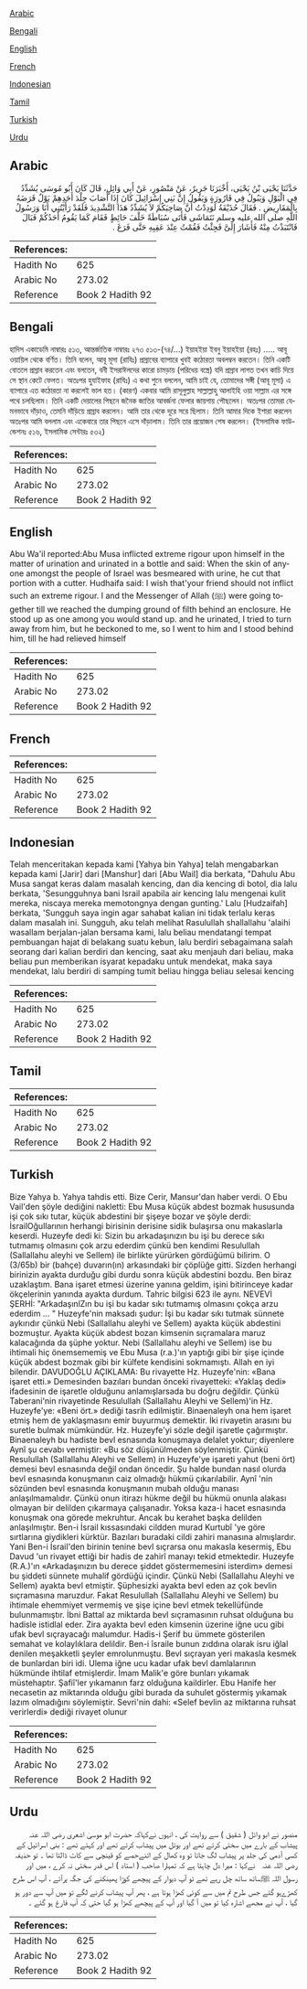 [Arabic](#arabic)

[Bengali](#bengali)

[English](#english)

[French](#french)

[Indonesian](#indonesian)

[Tamil](#tamil)

[Turkish](#turkish)

[Urdu](#urdu)

## Arabic


<div dir="rtl" lang="ar" style={{fontSize:'larger',backgroundColor:'#f8f9fa',padding:20}}>
حَدَّثَنَا يَحْيَى بْنُ يَحْيَى، أَخْبَرَنَا جَرِيرٌ، عَنْ مَنْصُورٍ، عَنْ أَبِي وَائِلٍ، قَالَ كَانَ أَبُو مُوسَى يُشَدِّدُ فِي الْبَوْلِ وَيَبُولُ فِي قَارُورَةٍ وَيَقُولُ إِنَّ بَنِي إِسْرَائِيلَ كَانَ إِذَا أَصَابَ جِلْدَ أَحَدِهِمْ بَوْلٌ قَرَضَهُ بِالْمَقَارِيضِ ‏.‏ فَقَالَ حُذَيْفَةُ لَوَدِدْتُ أَنَّ صَاحِبَكُمْ لاَ يُشَدِّدُ هَذَا التَّشْدِيدَ فَلَقَدْ رَأَيْتُنِي أَنَا وَرَسُولُ اللَّهِ صلى الله عليه وسلم نَتَمَاشَى فَأَتَى سُبَاطَةً خَلْفَ حَائِطٍ فَقَامَ كَمَا يَقُومُ أَحَدُكُمْ فَبَالَ فَانْتَبَذْتُ مِنْهُ فَأَشَارَ إِلَىَّ فَجِئْتُ فَقُمْتُ عِنْدَ عَقِبِهِ حَتَّى فَرَغَ ‏.‏
</div>
<div style={{backgroundColor:'#f8f9fa',padding:20, marginBottom: 10}}><table> <thead> <tr> <th>References:</th> <th></th> </tr> </thead> <tbody><tr><td>Hadith No</td><td>625</td></tr><tr><td>Arabic No</td><td>273.02</td></tr><tr><td>Reference</td><td>Book 2 Hadith 92</td></tr></tbody></table></div>

## Bengali


<div dir="ltr" lang="bn" style={{fontSize:'larger',backgroundColor:'#f8f9fa',padding:20}}>
হাদিস একাডেমি নাম্বারঃ ৫১৩, আন্তর্জাতিক নাম্বারঃ ২৭৩ ৫১৩-(৭৪/...) ইয়াহইয়া ইবনু ইয়াহইয়া (রহঃ) ..... আবূ ওয়ায়িল থেকে বর্ণিত। তিনি বলেন, আবূ মূসা (রাযিঃ) প্রস্রাবের ব্যাপারে খুবই কঠোরতা অবলম্বন করতেন। তিনি একটি বোতলে প্রস্রাব করতেন এবং বলতেন, বনী ইসরাঈলদের কারো চামড়ায় (পরিধেয় বস্ত্রে) যদি প্রস্রাব লাগত তখন কাচি দিয়ে সে স্থান কেটে ফেলত। অতঃপর হুযাইফাহ (রাযিঃ) এ কথা শুনে বললেন, আমি চাই যে, তোমাদের সঙ্গী (আবূ মূসা) এ ব্যাপারে এত কঠোরতা না করলেই ভাল হত। (কারণ) একবার আমি রাসূলুল্লাহ সাল্লাল্লাহু আলাইহি ওয়া সাল্লাম এর সঙ্গে পথে চলছিলাম। তিনি একটি দেয়ালের পিছনে জনৈক জাতির আবর্জনা ফেলার জায়গায় পৌছলেন। অতঃপর তোমরা যেমনভাবে দাঁড়াও, তেমনি দাঁড়িয়ে প্রস্রাব করলেন। আমি তার থেকে দূরে সরে ছিলাম। তিনি আমার দিকে ইশারা করলেন অতঃপর আমি বললাম এবং একেবারে তার পিছনে এসে দাঁড়ালাম। তিনি তার প্রয়োজন শেষ করলেন। (ইসলামিক ফাউন্ডেশনঃ ৫১৬, ইসলামিক সেন্টারঃ ৫৩২)
</div>
<div style={{backgroundColor:'#f8f9fa',padding:20, marginBottom: 10}}><table> <thead> <tr> <th>References:</th> <th></th> </tr> </thead> <tbody><tr><td>Hadith No</td><td>625</td></tr><tr><td>Arabic No</td><td>273.02</td></tr><tr><td>Reference</td><td>Book 2 Hadith 92</td></tr></tbody></table></div>

## English


<div dir="ltr" lang="en" style={{fontSize:'larger',backgroundColor:'#f8f9fa',padding:20}}>
Abu Wa'il reported:Abu Musa inflicted extreme rigour upon himself in the matter of urination and urinated in a bottle and said: When the skin of anyone amongst the people of Israel was besmeared with urine, he cut that portion with a cutter. Hudhaifa said: I wish that'your friend should not inflict such an extreme rigour. I and the Messenger of Allah (ﷺ) were going together till we reached the dumping ground of filth behind an enclosure. He stood up as one among you would stand up. and he urinated, I tried to turn away from him, but he beckoned to me, so I went to him and I stood behind him, till he had relieved himself
</div>
<div style={{backgroundColor:'#f8f9fa',padding:20, marginBottom: 10}}><table> <thead> <tr> <th>References:</th> <th></th> </tr> </thead> <tbody><tr><td>Hadith No</td><td>625</td></tr><tr><td>Arabic No</td><td>273.02</td></tr><tr><td>Reference</td><td>Book 2 Hadith 92</td></tr></tbody></table></div>

## French


<div dir="ltr" lang="fr" style={{fontSize:'larger',backgroundColor:'#f8f9fa',padding:20}}>

</div>
<div style={{backgroundColor:'#f8f9fa',padding:20, marginBottom: 10}}><table> <thead> <tr> <th>References:</th> <th></th> </tr> </thead> <tbody><tr><td>Hadith No</td><td>625</td></tr><tr><td>Arabic No</td><td>273.02</td></tr><tr><td>Reference</td><td>Book 2 Hadith 92</td></tr></tbody></table></div>

## Indonesian


<div dir="ltr" lang="id" style={{fontSize:'larger',backgroundColor:'#f8f9fa',padding:20}}>
Telah menceritakan kepada kami [Yahya bin Yahya] telah mengabarkan kepada kami [Jarir] dari [Manshur] dari [Abu Wail] dia berkata, "Dahulu Abu Musa sangat keras dalam masalah kencing, dan dia kencing di botol, dia lalu berkata, 'Sesungguhnya bani Israil apabila air kencing lalu mengenai kulit mereka, niscaya mereka memotongnya dengan gunting.' Lalu [Hudzaifah] berkata, 'Sungguh saya ingin agar sahabat kalian ini tidak terlalu keras dalam masalah ini. Sungguh, aku telah melihat Rasulullah shallallahu 'alaihi wasallam berjalan-jalan bersama kami, lalu beliau mendatangi tempat pembuangan hajat di belakang suatu kebun, lalu berdiri sebagaimana salah seorang dari kalian berdiri dan kencing, saat aku menjauh dari beliau, maka beliau pun memberikan isyarat kepadaku untuk mendekat, maka saya mendekat, lalu berdiri di samping tumit beliau hingga beliau selesai kencing
</div>
<div style={{backgroundColor:'#f8f9fa',padding:20, marginBottom: 10}}><table> <thead> <tr> <th>References:</th> <th></th> </tr> </thead> <tbody><tr><td>Hadith No</td><td>625</td></tr><tr><td>Arabic No</td><td>273.02</td></tr><tr><td>Reference</td><td>Book 2 Hadith 92</td></tr></tbody></table></div>

## Tamil


<div dir="ltr" lang="ta" style={{fontSize:'larger',backgroundColor:'#f8f9fa',padding:20}}>

</div>
<div style={{backgroundColor:'#f8f9fa',padding:20, marginBottom: 10}}><table> <thead> <tr> <th>References:</th> <th></th> </tr> </thead> <tbody><tr><td>Hadith No</td><td>625</td></tr><tr><td>Arabic No</td><td>273.02</td></tr><tr><td>Reference</td><td>Book 2 Hadith 92</td></tr></tbody></table></div>

## Turkish


<div dir="ltr" lang="tr" style={{fontSize:'larger',backgroundColor:'#f8f9fa',padding:20}}>
Bize Yahya b. Yahya tahdis etti. Bize Cerir, Mansur'dan haber verdi. O Ebu Vail'den şöyle dediğini nakletti: Ebu Musa küçük abdest bozmak hususunda işi çok sıkı tutar, küçük abdestini bir şişeye bozar ve şöyle derdi: İsrailOğullarının herhangi birisinin derisine sidik bulaşırsa onu makaslarla keserdi. Huzeyfe dedi ki: Sizin bu arkadaşınızın bu işi bu derece sıkı tutmamış olmasını çok arzu ederdim çünkü ben kendimi Resulullah (Sallallahu aleyhi ve Sellem) ile birlikte yürürken gördüğümü bilirim. O (3/65b) bir (bahçe) duvarın(ın) arkasındaki bir çöplüğe gitti. Sizden herhangi birinizin ayakta durduğu gibi durdu sonra küçük abdestini bozdu. Ben biraz uzaklaştım. Bana işaret etmesi üzerine yanına geldim, işini bitirinceye kadar ökçelerinin yanında ayakta durdum. Tahric bilgisi 623 ile aynı. NEVEVİ ŞERHİ: "ArkadaşınlZın bu işi bu kadar sıkı tutmamış olmasını çokça arzu ederdim ... " Huzeyfe'nin maksadı şudur: İşi bu kadar sıkı tutmak sünnete aykırıdır çünkü Nebi (Sallallahu aleyhi ve Sellem) ayakta küçük abdestini bozmuştur. Ayakta küçük abdest bozan kimsenin sıçramalara maruz kalacağında da şüphe yoktur. Nebi (Sallallahu aleyhi ve Sellem) ise bu ihtimali hiç önemsememiş ve Ebu Musa (r.a.)'ın yaptığı gibi bir şişe içinde küçük abdest bozmak gibi bir külfete kendisini sokmamıştı. Allah en iyi bilendir. DAVUDOĞLU AÇIKLAMA: Bu rivayette Hz. Huzeyfe'nin: «Bana işaret etti.» Demesinden bazıları bundan önceki rivayetteki: «Yaklaş dedi» ifadesinin de işaretle olduğunu anlamışlarsada bu doğru değildir. Çünkü Taberani'nin rivayetinde Resulullah (Sallallahu Aleyhi ve Sellem)'in Hz. Huzeyfe'ye: «Beni ört.» dediği tasrih edilmiştir. Binaenaleyh ona hem işaret etmiş hem de yaklaşmasını emir buyurmuş demektir. İki rivayetin arasını bu suretle bulmak mümkündür. Hz. Huzeyfe'yi sözle değil işaretle çağırmıştır. Binaenaleyh bu hadiste bevl esnasında konuşmaya delalet yoktur; diyenlere Aynî şu cevabı vermiştir: «Bu söz düşünülmeden söylenmiştir. Çünkü Resulullah (Sallallahu Aleyhi ve Sellem) in Huzeyfe'ye işareti yahut (beni ört) demesi bevl esnasında değil ondan öncedir. Şu halde bundan nasıl olurda bevl esnasında konuşmanın caiz olmadığı hükmü çıkarılabilir. Aynî 'nin sözünden bevl esnasında konuşmanın mubah olduğu manası anlaşılmamalıdır. Çünkü onun itirazı hükme değil bu hükmü onunla alakası olmayan bir delilden çıkarmaya çalışanadır. Yoksa kaza-i hacet esnasında konuşmak ona görede mekruhtur. Ancak bu kerahet başka delilden anlaşılmıştır. Ben-i İsrail kıssasındaki cildden murad Kurtubî 'ye göre sırtlarına giydikleri kürktür. Bazıları buradaki cildi zahiri manasına almışlardır. Yani Ben-i İsrail'den birinin tenine bevl sıçrarsa onu makasla kesermiş, Ebu Davud 'un rivayet ettiği bir hadis de zahirî manayı tekid etmektedir. Huzeyfe (R.A.)'ın «Arkadaşınızın bu derece şiddet göstermemesini isterdim» demesi bu şiddeti sünnete muhalif gördüğü içindir. Çünkü Nebi (Sallallahu Aleyhi ve Sellem) ayakta bevl etmiştir. Şüphesizki ayakta bevl eden az çok bevlin sıçramasına maruzdur. Fakat Resulullah (Sallallahu Aleyhi ve Sellem) bu ihtimale ehemmiyet vermemiş ve şişe içine bevl etmek tekellüfünde bulunmamıştır. İbni Battal az miktarda bevl sıçramasının ruhsat olduğuna bu hadisle istidlal eder. Zira ayakta bevl eden kimsenin üzerine iğne ucu gibi ufak bevl sıçrayacağı malumdur. Hadis-i Şerif bu ümmete gösterilen semahat ve kolaylıklara delildir. Ben-i îsraile bunun zıddına olarak isru iğlal denilen meşakketli şeyler emrolunmuştu. Bevl sıçrayan yeri makasla kesmek de bunlardan biri idi. Ulema iğne ucu kadar ufak bevl damlalarının hükmünde ihtilaf etmişlerdir. İmam Malik'e göre bunları yıkamak müstehaptır. Şafiî'ler yıkamanın farz olduğuna kaildirler. Ebu Hanife her necasetin az miktarında olduğu gibi burada da suhulet göstermiş yıkamak lazım olmadığını söylemiştir. Sevri'nin dahi: «Selef bevlin az miktarına ruhsat verirlerdi» dediği rivayet olunur
</div>
<div style={{backgroundColor:'#f8f9fa',padding:20, marginBottom: 10}}><table> <thead> <tr> <th>References:</th> <th></th> </tr> </thead> <tbody><tr><td>Hadith No</td><td>625</td></tr><tr><td>Arabic No</td><td>273.02</td></tr><tr><td>Reference</td><td>Book 2 Hadith 92</td></tr></tbody></table></div>

## Urdu


<div dir="rtl" lang="ur" style={{fontSize:'larger',backgroundColor:'#f8f9fa',padding:20}}>
منصور نے ابو وائل ( شقیق ) سے روایت کی ، انہوں نےکہاکہ حضرت ابو موسیٰ اشعری ‌رضی ‌اللہ ‌عنہ ‌ ‌ پیشاب کے بارے میں سختی کرتے تھے اور بوتل میں پیشاب کرتے تھے اور کہتے تھے : بنی اسرائیل کے کسی آدمی کی جلد پر پیشاب لگ جاتا تو وہ کھال کے اتنےحصے کو قینچی سے کاٹ ڈالتا تھا ۔ تو حذیفہ ‌رضی ‌اللہ ‌عنہ ‌ ‌ نےکہا : میرا دل چاہتا ہے کہ تمہارا صاحب ( استاد ) اس قدر سختی نہ کرے ، میں اور رسول اللہ ﷺساتھ ساتھ چل رہے تھے تو آپ دیوار کے پیچھے کوڑا پھینکنے کی جگہ پرآئے ، آپ اس طرح کھڑےہو گئے جس طرح تم میں سے کوئی کھڑا ہوتا ہے ، پھر آپ پیشاب کرنے لگے تو میں آپ سے دور ہو گیا ، آپ نے مجھے اشارہ کیا تو میں آ گیا اور آپ کے پیچھے کھڑا ہو گیا حتی کہ آپ فارغ ہو گئے ۔
</div>
<div style={{backgroundColor:'#f8f9fa',padding:20, marginBottom: 10}}><table> <thead> <tr> <th>References:</th> <th></th> </tr> </thead> <tbody><tr><td>Hadith No</td><td>625</td></tr><tr><td>Arabic No</td><td>273.02</td></tr><tr><td>Reference</td><td>Book 2 Hadith 92</td></tr></tbody></table></div>